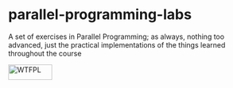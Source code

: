 # parallel-programming-labs
A set of exercises in Parallel Programming; as always, nothing too advanced, just the practical implementations of the things learned throughout the course

<a href="http://www.wtfpl.net/"><img
       src="http://www.wtfpl.net/wp-content/uploads/2012/12/wtfpl-badge-1.png"
       width="88" height="31" alt="WTFPL" /></a>
